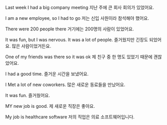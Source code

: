 Last week I had a big company meeting
지난 주에 큰 회사 회의가 있었어요.

I am a new employee, so I had to go
저는 신입 사원이라 참석해야 했어요.

There were 200 people there
거기에는 200명의 사람이 있었어요.

It was fun, but I was nervous. It was a lot of people.
즐거웠지만 긴장도 되었어요. 많은 사람이었거든요.

One of my friends was there so it was ok
제 친구 중 한 명도 있었기 때문에 괜찮았어요.

I had a good time.
즐거운 시간을 보냈어요.

I Met a lot of new coworkers.
많은 새로운 동료들을 만났어요.

It was fun.
즐거웠어요.

MY new job is good.
제 새로운 직장은 좋아요.

My job is healthcare software
저의 직업은 의료 소프트웨어입니다.
